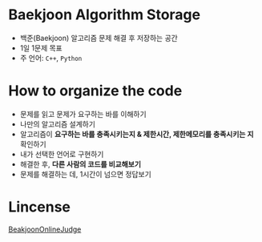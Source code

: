# Baekjoon Algorithm Storage
- 백준(Baekjoon) 알고리즘 문제 해결 후 저장하는 공간
- 1일 1문제 목표
- 주 언어: `C++`, `Python`

# How to organize the code
- 문제를 읽고 문제가 요구하는 바를 이해하기
- 나만의 알고리즘 설계하기
- 알고리즘이 **요구하는 바를 충족시키는지 & 제한시간, 제한메모리를 충족시키는 지** 확인하기
- 내가 선택한 언어로 구현하기
- 해결한 후, **다른 사람의 코드를 비교해보기**
- 문제를 해결하는 데, 1시간이 넘으면 정답보기

# Lincense
[BeakjoonOnlineJudge](https://www.acmicpc.net/)
